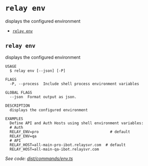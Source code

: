`relay env`
===========

displays the configured environment

* [`relay env`](#relay-env)

## `relay env`

displays the configured environment

```
USAGE
  $ relay env [--json] [-P]

FLAGS
  -P, --process  Include shell process environment variables

GLOBAL FLAGS
  --json  Format output as json.

DESCRIPTION
  displays the configured environment

EXAMPLES
  Define API and Auth Hosts using shell environment variables:
  # Auth
  RELAY_ENV=pro                                # default
  RELAY_ENV=qa
  # API
  RELAY_HOST=all-main-pro-ibot.relaysvr.com  # default
  RELAY_HOST=all-main-qa-ibot.relaysvr.com
```

_See code: [dist/commands/env.ts](https://github.com/relaypro/relay-cli/blob/v1.9.0/dist/commands/env.ts)_
